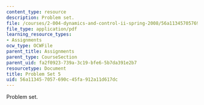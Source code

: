 ```yaml
---
content_type: resource
description: Problem set.
file: /courses/2-004-dynamics-and-control-ii-spring-2008/56a113457057690c45fa912a11d617dc_ps5.pdf
file_type: application/pdf
learning_resource_types:
- Assignments
ocw_type: OCWFile
parent_title: Assignments
parent_type: CourseSection
parent_uid: fa2f0923-739a-3c19-bfe6-5b7da391e2b7
resourcetype: Document
title: Problem Set 5
uid: 56a11345-7057-690c-45fa-912a11d617dc
---
```

Problem set.

